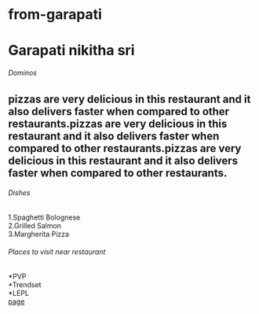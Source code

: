# from-garapati
# Garapati nikitha sri
###### Dominos
pizzas are very **delicious** in this restaurant and it also delivers faster when compared to other restaurants.pizzas are very delicious in this restaurant and it also delivers **faster** when compared to other restaurants.pizzas are very delicious in this restaurant and it also delivers faster when compared to other restaurants.
---

###### Dishes
1.Spaghetti Bolognese<br>
2.Grilled Salmon<br>
3.Margherita Pizza<br>

###### Places to visit near restaurant
*PVP<br>
*Trendset<br>
*LEPL<br>
[page](MyMedia.md)


